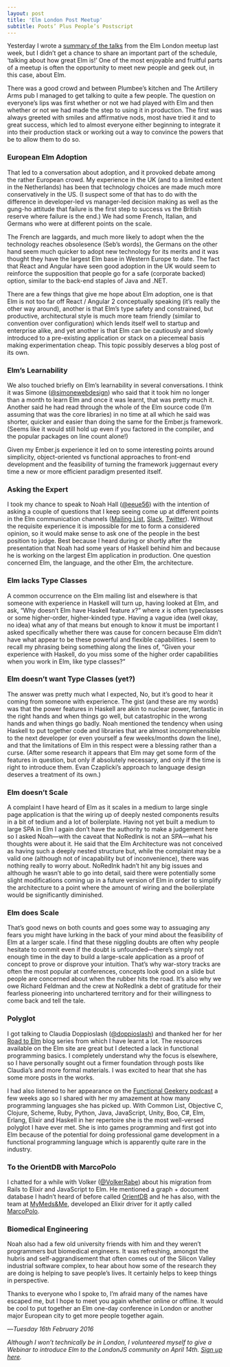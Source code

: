 ```yaml
---
layout: post
title: 'Elm London Post Meetup'
subtitle: Poots’ Plus People’s Postscript 
---
```


Yesterday I wrote a [summary of the talks](/2016/02/15/london-elm.html) from the Elm London meetup last week, but I didn’t get a chance to share an important part of the schedule, ‘talking about how great Elm is!’ One of the most enjoyable and fruitful parts of a meetup is often the opportunity to meet new people and geek out, in this case, about Elm. 

There was a good crowd and between Plumbee’s kitchen and The Artillery Arms pub I managed to get talking to quite a few people. The question on everyone’s lips was first whether or not we had played with Elm and then whether or not we had made the step to using it in production. The first was always greeted with smiles and affirmative nods, most have tried it and to great success, which led to almost everyone either beginning to integrate it into their production stack or working out a way to convince the powers that be to allow them to do so.

### European Elm Adoption

That led to a conversation about adoption, and it provoked debate among the rather European crowd. My experience in the UK (and to a limited extent in the Netherlands) has been that technology choices are made much more conservatively in the US. (I suspect some of that has to do with the difference in developer-led vs manager-led decision making as well as the gung-ho attitude that failure is the first step to success vs the British reserve where failure is the end.) We had some French, Italian, and Germans who were at different points on the scale.

The French are laggards, and much more likely to adopt when the the technology reaches obsolesence (Seb’s words), the Germans on the other hand seem much quicker to adopt new technology for its merits and it was thought they have the largest Elm base in Western Europe to date. The fact that React and Angular have seen good adoption in the UK would seem to reinforce the supposition that people go for a safe (corporate backed) option, similar to the back-end staples of Java and .NET.

There are a few things that give me hope about Elm adoption, one is that Elm is not too far off React / Angular 2 conceptually speaking (it’s really the other way around), another is that Elm’s type safety and constrained, but productive, architectural style is much more team friendly (similar to convention over configuration) which lends itself well to startup and enterprise alike, and yet another is that Elm can be cautiously and slowly introduced to a pre-existing application or stack on a piecemeal basis making experimentation cheap. This topic possibly deserves a blog post of its own.

### Elm’s Learnability

We also touched briefly on Elm’s learnability in several conversations. I think it was Simone ([@simonewebdesign](simonewebdesign)) who said that it took him no longer than a month to learn Elm and once it was learnt, that was pretty much it. Another said he had read through the whole of the Elm source code (I’m assuming that was the core libraries) in no time at all which he said was shorter, quicker and easier than doing the same for the Ember.js framework. (Seems like it would still hold up even if you factored in the compiler, and the popular packages on line count alone!)

Given my Ember.js experience it led on to some interesting points around simplicity, object-oriented vs functional approaches to front-end development and the feasibility of turning the framework juggernaut every time a new or more efficient paradigm presented itself.

### Asking the Expert

I took my chance to speak to Noah Hall ([@eeue56](https://twitter.com/eeue56)) with the intention of asking a couple of questions that I keep seeing come up at different points in the Elm communication channels ([Mailing List](https://groups.google.com/forum/?fromgroups#!forum/elm-discuss), [Slack](http://elmlang.herokuapp.com/), [Twitter](https://twitter.com/search?q=elmlang)). Without the requisite experience it is impossible for me to form a considered opinion, so it would make sense to ask one of the people in the best position to judge. Best because I heard during or shortly after the presentation that Noah had some years of Haskell behind him and because he is working on the largest Elm application in production. One question concerned Elm, the language, and the other Elm, the architecture.

### Elm lacks Type Classes

A common occurrence on the Elm mailing list and elsewhere is that someone with experience in Haskell will turn up, having looked at Elm, and ask, “Why doesn’t Elm have Haskell feature *x*?” where *x* is often typeclasses or some higher-order, higher-kinded type. Having a vague idea (well okay, no idea) what any of that means but enough to know it must be important I asked specifically whether there was cause for concern because Elm didn’t have what appear to be these powerful and flexible capabilities. I seem to recall my phrasing being something along the lines of, “Given your experience with Haskell, do you miss some of the higher order capabilities when you work in Elm, like type classes?”

### Elm doesn’t want Type Classes (yet?)

The answer was pretty much what I expected, No, but it’s good to hear it coming from someone with experience. The gist (and these are my words) was that the power features in Haskell are akin to nuclear power, fantastic in the right hands and when things go well, but catastrophic in the wrong hands and when things go badly. Noah mentioned the tendency when using Haskell to put together code and libraries that are almost incomprehensible to the next developer (or even yourself a few weeks/months down the line), and that the limitations of Elm in this respect were a blessing rather than a curse. (After some research it appears that Elm may get some form of the features in question, but only if absolutely necessary, and only if the time is right to introduce them. Evan Czaplicki’s approach to language design deserves a treatment of its own.)

### Elm doesn’t Scale

A complaint I have heard of Elm as it scales in a medium to large single page application is that the wiring up of deeply nested components results in a bit of tedium and a lot of boilerplate. Having not yet built a medium to large SPA in Elm I again don’t have the authority to make a judgement here so I asked Noah—with the caveat that NoRedInk is not an SPA—what his thoughts were about it. He said that the Elm Architecture was not conceived as having such a deeply nested structure but, while the complaint may be a valid one (although not of incapability but of inconvenience), there was nothing really to worry about. NoRedInk hadn’t hit any big issues and although he wasn’t able to go into detail, said there were potentially some slight modifications coming up in a future version of Elm in order to simplify the architecture to a point where the amount of wiring and the boilerplate would be significantly diminished. 

### Elm does Scale

That’s good news on both counts and goes some way to assuaging any fears you might have lurking in the back of your mind about the feasibility of Elm at a larger scale. I find that these niggling doubts are often why people hesitate to commit even if the doubt is unfounded—there’s simply not enough time in the day to build a large-scale application as a proof of concept to prove or disprove your intuition. That’s why war-story tracks are often the most popular at conferences, concepts look good on a slide but people are concerned about when the rubber hits the road. It’s also why we owe Richard Feldman and the crew at NoRedInk a debt of gratitude for their fearless pioneering into  unchartered territory and for their willingness to come back and tell the tale.

### Polyglot

I got talking to Claudia Doppioslash ([@doppioslash](https://twitter.com/doppioslash)) and thanked her for her [Road to Elm](http://www.lambdacat.com/road-to-elm-index/) blog series from which I have learnt a lot. The resources available on the Elm site are great but I detected a lack in functional programming basics. I completely understand why the focus is elsewhere, so I have personally sought out a firmer foundation through posts like Claudia’s and more formal materials. I was excited to hear that she has some more posts in the works.

I had also listened to her appearance on the [Functional Geekery podcast](https://www.functionalgeekery.com/episode-42-claudia-doppioslash/) a few weeks ago so I shared with her my amazement at how many programming languages she has picked up. With Common List, Objective C, Clojure, Scheme, Ruby, Python, Java, JavaScript, Unity, Boo, C#, Elm, Erlang, Elixir and Haskell in her repertoire she is the most well-versed polyglot I have ever met. She is into games programming and first got into Elm because of the potential for doing professional game development in a functional programming language which is apparently quite rare in the industry.

### To the OrientDB with MarcoPolo

I chatted for a while with Volker ([@VolkerRabe](https://twitter.com/volkerrabe)) about his migration from Rails to Elixir and JavaScript to Elm. He mentioned a graph + document database I hadn’t heard of before called [OrientDB](http://orientdb.com/orientdb/) and he has also, with the team at [MyMeds&Me](https://www.mymedsandme.com/about-us/our-team), developed an Elixir driver for it aptly called [MarcoPolo](https://github.com/MyMedsAndMe/marco_polo). 

### Biomedical Engineering

Noah also had a few old university friends with him and they weren’t programmers but biomedical engineers. It was refreshing, amongst the hubris and self-aggrandisement that often comes out of the Silicon Valley industrial software complex, to hear about how some of the research they are doing is helping to save people’s lives. It certainly helps to keep things in perspective.

Thanks to everyone who I spoke to, I’m afraid many of the names have escaped me, but I hope to meet you again whether online or offline. It would be cool to put together an Elm one-day conference in London or another major European city to get more people together again.

—*Tuesday 16th February 2016*

*Although I won’t technically be in London, I volunteered myself to give a Webinar to introduce Elm to the LondonJS community on April 14th. [Sign up here](http://www.meetup.com/London-JavaScript-Community/events/228773798/).*

